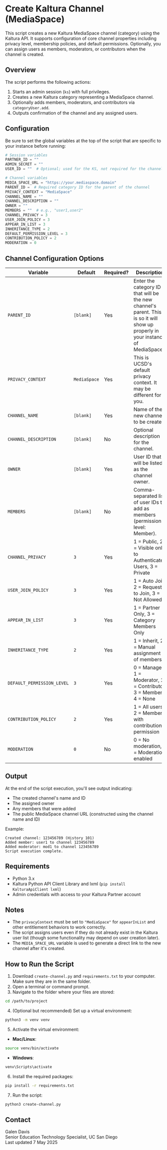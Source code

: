# Create Kaltura Channel (MediaSpace)

This script creates a new Kaltura MediaSpace channel (category) using the Kaltura API. It supports configuration of core channel properties including privacy level, membership policies, and default permissions. Optionally, you can assign users as members, moderators, or contributors when the channel is created.

## Overview

The script performs the following actions:

1. Starts an admin session (`ks`) with full privileges.
2. Creates a new Kaltura category representing a MediaSpace channel.
3. Optionally adds members, moderators, and contributors via `categoryUser.add`.
4. Outputs confirmation of the channel and any assigned users.

## Configuration

Be sure to set the global variables at the top of the script that are specific to your instance before running:

```python
# Session variables
PARTNER_ID = ""
ADMIN_SECRET = ""
USER_ID = ""  # Optional; used for the KS, not required for the channel

# Channel variables
MEDIA_SPACE_URL = "https://your.mediaspace.domain"
PARENT_ID =  # Required category ID for the parent of the channel
PRIVACY_CONTEXT = "MediaSpace"
CHANNEL_NAME = ""
CHANNEL_DESCRIPTION = ""
OWNER = ""
MEMBERS = ""  # e.g., "user1,user2"
CHANNEL_PRIVACY = 3
USER_JOIN_POLICY = 3
APPEAR_IN_LIST = 3
INHERITANCE_TYPE = 2
DEFAULT_PERMISSION_LEVEL = 3
CONTRIBUTION_POLICY = 2
MODERATION = 0
```


## Channel Configuration Options

| Variable                    | Default     | Required? | Description |
|----------------------------|-------------|-----------|-------------|
| `PARENT_ID`                | `[blank]`   | Yes       | Enter the category ID that will be the new channel's parent. This is so it will show up properly in your instance of MediaSpace. |
| `PRIVACY_CONTEXT`          | `MediaSpace`| Yes       | This is UCSD's default privacy context. It may be different for you. |
| `CHANNEL_NAME`             | `[blank]`   | Yes       | Name of the new channel to be created. |
| `CHANNEL_DESCRIPTION`      | `[blank]`   | No        | Optional description for the channel. |
| `OWNER`                    | `[blank]`   | Yes       | User ID that will be listed as the channel owner. |
| `MEMBERS`                 | `[blank]`   | No        | Comma-separated list of user IDs to add as members (permission level: Member). |
| `CHANNEL_PRIVACY`          | `3`         | Yes       | 1 = Public, 2 = Visible only to Authenticated Users, 3 = Private |
| `USER_JOIN_POLICY`         | `3`         | Yes       | 1 = Auto Join, 2 = Request to Join, 3 = Not Allowed |
| `APPEAR_IN_LIST`           | `3`         | Yes       | 1 = Partner Only, 3 = Category Members Only |
| `INHERITANCE_TYPE`         | `2`         | Yes       | 1 = Inherit, 2 = Manual assignment of members |
| `DEFAULT_PERMISSION_LEVEL`| `3`         | Yes       | 0 = Manager, 1 = Moderator, 2 = Contributor, 3 = Member, 4 = None |
| `CONTRIBUTION_POLICY`      | `2`         | Yes       | 1 = All users, 2 = Members with contribution permission |
| `MODERATION`               | `0`         | No        | 0 = No moderation, 1 = Moderation enabled |


## Output

At the end of the script execution, you'll see output indicating:
- The created channel's name and ID
- The assigned owner
- Any members that were added
- The public MediaSpace channel URL (constructed using the channel name and ID)

Example:
```
Created channel: 123456789 (History 101)
Added member: user1 to channel 123456789
Added moderator: mod1 to channel 123456789
Script execution complete.
```

## Requirements

- Python 3.x
- Kaltura Python API Client Library and lxml (`pip install KalturaApiClient lxml`)
- Admin credentials with access to your Kaltura Partner account

## Notes

- The `privacyContext` must be set to `"MediaSpace"` for `appearInList` and other entitlement behaviors to work correctly.
- The script assigns users even if they do not already exist in the Kaltura user list (though some functionality may depend on user creation later).
- The `MEDIA_SPACE_URL` variable is used to generate a direct link to the new channel after it's created.


## How to Run the Script

1. Download `create-channel.py` and `requirements.txt` to your computer. Make sure they are in the same folder.
2. Open a terminal or command prompt.
3. Navigate to the folder where your files are stored:

```bash
cd /path/to/project
```

4. (Optional but recommended) Set up a virtual environment:

```bash
python3 -m venv venv
```

5. Activate the virtual environment:

- **Mac/Linux**:
```bash
source venv/bin/activate
```

- **Windows**:
```bash
venv\Scripts\activate
```

6. Install the required packages:

```bash
pip install -r requirements.txt
```

7. Run the script:

```bash
python3 create-channel.py
```

## Contact

Galen Davis  
Senior Education Technology Specialist, UC San Diego  
Last updated 7 May 2025

